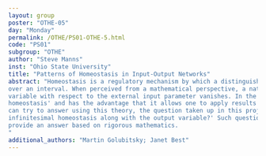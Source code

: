 ```yaml
---
layout: group
poster: "OTHE-05"
day: "Monday"
permalink: /OTHE/PS01-OTHE-5.html
code: "PS01"
subgroup: "OTHE"
author: "Steve Manns"
inst: "Ohio State University"
title: "Patterns of Homeostasis in Input-Output Networks"
abstract: "Homeostasis is a regulatory mechanism by which a distinguished output variable remains approximately constant as an external input parameter varies
over an interval. When perceived from a mathematical perspective, a natural interpretation of this phenomenon is that the derivative of the output
variable with respect to the external input parameter vanishes. In the recent literature, this interpretation of homeostasis has been called 'infinitesimal
homeostasis' and has the advantage that it allows one to apply results from singularity theory. While there are a variety of interesting questions one
can try to answer using this theory, the question taken up in this project is: 'What can one say about which variables in a given network exhibit
infinitesimal homeostasis along with the output variable?' Such questions relate to patterns of homeostasis in input-output networks, and our goal is to
provide an answer based on rigorous mathematics.
"
additional_authors: "Martin Golubitsky; Janet Best"
---
```


